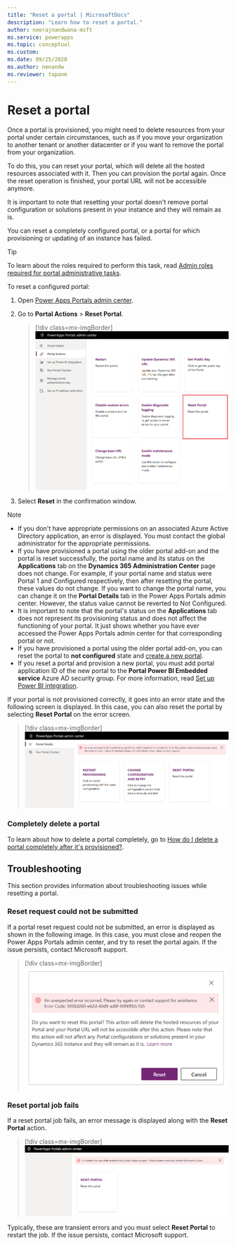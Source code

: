 ```yaml
---
title: "Reset a portal | MicrosoftDocs"
description: "Learn how to reset a portal."
author: neerajnandwana-msft
ms.service: powerapps
ms.topic: conceptual
ms.custom: 
ms.date: 09/25/2020
ms.author: nenandw
ms.reviewer: tapanm
---
```


# Reset a portal

Once a portal is provisioned, you might need to delete resources from your portal under certain circumstances, such as if you move your organization to another tenant or another datacenter or if you want to remove the portal from your organization.

To do this, you can reset your portal, which will delete all the hosted resources associated with it. Then you can provision the portal again. Once the reset operation is finished, your portal URL will not be accessible anymore.

It is important to note that resetting your portal doesn't remove portal configuration or solutions present in your instance and they will remain as is.

You can reset a completely configured portal, or a portal for which provisioning or updating of an instance has failed.

> [!TIP]
> To learn about the roles required to perform this task, read [Admin roles required for portal administrative tasks](portal-admin-roles.md).

To reset a configured portal:

1.    Open [Power Apps Portals admin center](admin-overview.md).

2.    Go to **Portal Actions** > **Reset Portal**.

        > [!div class=mx-imgBorder]
        > ![Reset a portal](../media/reset-portal.png "Reset a portal")

3.    Select **Reset** in the confirmation window.

> [!NOTE]
> - If you don't have appropriate permissions on an associated Azure Active Directory application, an error is displayed. You must contact the global administrator for the appropriate permissions.
> - If you have provisioned a portal using the older portal add-on and the portal is reset successfully, the portal name and its status on the **Applications** tab on the **Dynamics 365 Administration Center** page does not change. For example, if your portal name and status were Portal 1 and Configured respectively, then after resetting the portal, these values do not change. If you want to change the portal name, you can change it on the **Portal Details** tab in the Power Apps Portals admin center. However, the status value cannot be reverted to Not Configured.
> - It is important to note that the portal's status on the **Applications** tab does not represent its provisioning status and does not affect the functioning of your portal. It just shows whether you have ever accessed the Power Apps Portals admin center for that corresponding portal or not.
> - If you have provisioned a portal using the older portal add-on, you can reset the portal to **not configured** state and [create a new portal](../provision-portal-add-on.md).
> - If you reset a portal and provision a new portal, you must add portal application ID of the new portal to the **Portal Power BI Embedded service** Azure AD security group. For more information, read [Set up Power BI integration](set-up-power-bi-integration.md#create-security-group-and-add-to-power-bi-account).
 
If your portal is not provisioned correctly, it goes into an error state and the following screen is displayed. In this case, you can also reset the portal by selecting **Reset Portal** on the error screen.

> [!div class=mx-imgBorder]
> ![Error while provisioning a portal](../media/provision-portal-error.png "Error while provisioning a portal")

### Completely delete a portal

To learn about how to delete a portal completely, go to [How do I delete a portal completely after it's provisioned?](../faq.md?#how-do-i-delete-a-portal-completely-after-its-provisioned).

## Troubleshooting

This section provides information about troubleshooting issues while resetting a portal.

### Reset request could not be submitted

If a portal reset request could not be submitted, an error is displayed as shown in the following image. In this case, you must close and reopen the Power Apps Portals admin center, and try to reset the portal again. If the issue persists, contact Microsoft support.

> [!div class=mx-imgBorder]
> ![Couldn't submit error while resetting a portal](../media/reset-portal-request-error.png "Couldn't submit error while resetting a portal")

### Reset portal job fails

If a reset portal job fails, an error message is displayed along with the **Reset Portal** action.

> [!div class=mx-imgBorder]
> ![Failure error while resetting a portal](../media/reset-portal-error.png "Failure error while resetting a portal")

Typically, these are transient errors and you must select **Reset Portal** to restart the job. If the issue persists, contact Microsoft support.
